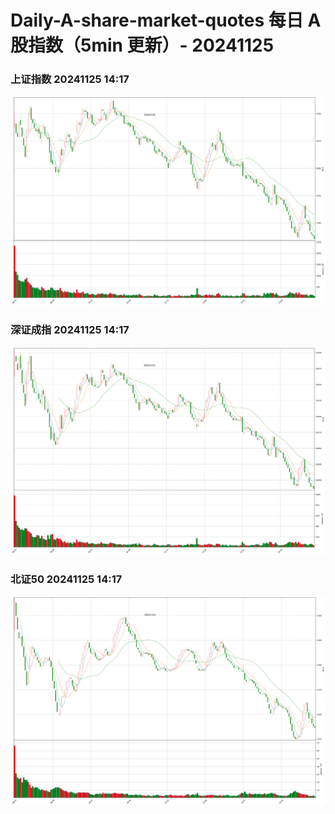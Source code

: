 
# Daily-A-share-market-quotes 每日 A 股指数（5min 更新）- 20241125

### 上证指数 20241125 14:17
![](./fig/2024/11/20241125-sh000001.png)

### 深证成指 20241125 14:17
![](./fig/2024/11/20241125-sz399001.png)

### 北证50 20241125 14:17
![](./fig/2024/11/20241125-bj899050.png)
